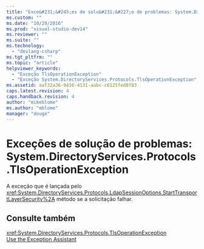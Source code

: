 ```yaml
---
title: "Exce&#231;&#245;es de solu&#231;&#227;o de problemas: System.DirectoryServices.Protocols.TlsOperationException | Microsoft Docs"
ms.custom: ""
ms.date: "10/29/2016"
ms.prod: "visual-studio-dev14"
ms.reviewer: ""
ms.suite: ""
ms.technology: 
  - "devlang-csharp"
ms.tgt_pltfrm: ""
ms.topic: "article"
helpviewer_keywords: 
  - "Exceção TlsOperationException"
  - "Exceção System.DirectoryServices.Protocols.TlsOperationException"
ms.assetid: aaf32a36-9416-4131-aabc-c6125fed8f83
caps.latest.revision: 4
caps.handback.revision: 4
author: "mikeblome"
ms.author: "mblome"
manager: "douge"
---
```

# Exce&#231;&#245;es de solu&#231;&#227;o de problemas: System.DirectoryServices.Protocols.TlsOperationException
A exceção que é lançada pelo <xref:System.DirectoryServices.Protocols.LdapSessionOptions.StartTransportLayerSecurity%2A> método se a solicitação falhar.  
  
## Consulte também  
 <xref:System.DirectoryServices.Protocols.TlsOperationException>   
 [Use the Exception Assistant](../Topic/How%20to:%20Use%20the%20Exception%20Assistant.md)